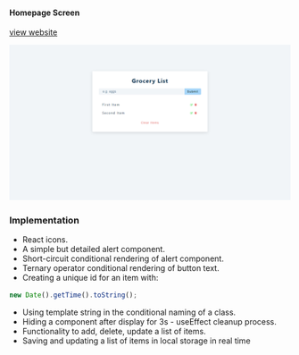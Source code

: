 #### Homepage Screen

[view website](https://femi-ologunwa.github.io/10-react-grocery-listing/)

![](./homescreen.png)

### Implementation

-  React icons.
-  A simple but detailed alert component.
-  Short-circuit conditional rendering of alert component.
-  Ternary operator conditional rendering of button text.
-  Creating a unique id for an item with:

```javascript
new Date().getTime().toString();
```

-  Using template string in the conditional naming of a class.
-  Hiding a component after display for 3s - useEffect cleanup process.
-  Functionality to add, delete, update a list of items.
-  Saving and updating a list of items in local storage in real time
